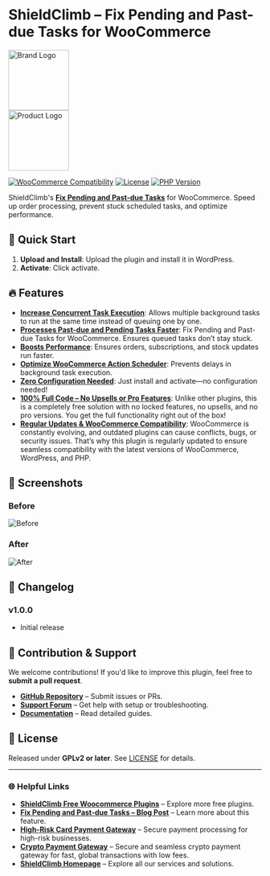 # ShieldClimb – Fix Pending and Past-due Tasks for WooCommerce

<p align="left">
  <img src="https://shieldclimb.com/wp-content/uploads/2025/03/ShieldClimb-logo-with-name-500x200-1.png" alt="Brand Logo" width="120"><br>
  <img src="https://shieldclimb.com/wp-content/uploads/2025/03/Fix-Pending-and-Past-Due-Tasks-for-WooCommerce.png" alt="Product Logo" width="120">
</p>

[![WooCommerce Compatibility](https://img.shields.io/badge/WooCommerce-5.8+-blue)](https://woocommerce.com/)
[![License](https://img.shields.io/badge/License-GPLv2%2B-blue)](https://www.gnu.org/licenses/old-licenses/gpl-2.0.html)
[![PHP Version](https://img.shields.io/badge/PHP-7.2+-blue)](https://www.php.net/)

ShieldClimb's **[Fix Pending and Past-due Tasks](https://shieldclimb.com/free-woocommerce-plugins/fix-pending-and-past-due-tasks/)** for WooCommerce. Speed up order processing, prevent stuck scheduled tasks, and optimize performance.

## 🚀 Quick Start

1. **Upload and Install**: Upload the plugin and install it in WordPress.
2. **Activate**: Click activate.

## 🔥 Features

- **[Increase Concurrent Task Execution](https://shieldclimb.com/free-woocommerce-plugins/fix-pending-and-past-due-tasks/)**: Allows multiple background tasks to run at the same time instead of queuing one by one.
- **[Processes Past-due and Pending Tasks Faster](https://shieldclimb.com/free-woocommerce-plugins/fix-pending-and-past-due-tasks/)**: Fix Pending and Past-due Tasks for WooCommerce. Ensures queued tasks don’t stay stuck.
- **[Boosts Performance](https://shieldclimb.com/free-woocommerce-plugins/fix-pending-and-past-due-tasks/)**: Ensures orders, subscriptions, and stock updates run faster.
- **[Optimize WooCommerce Action Scheduler](https://shieldclimb.com/free-woocommerce-plugins/fix-pending-and-past-due-tasks/)**: Prevents delays in background task execution.
- **[Zero Configuration Needed](https://shieldclimb.com/free-woocommerce-plugins/fix-pending-and-past-due-tasks/)**: Just install and activate—no configuration needed!
- **[100% Full Code – No Upsells or Pro Features](https://shieldclimb.com/free-woocommerce-plugins/fix-pending-and-past-due-tasks/)**: Unlike other plugins, this is a completely free solution with no locked features, no upsells, and no pro versions. You get the full functionality right out of the box!
- **[Regular Updates & WooCommerce Compatibility](https://shieldclimb.com/free-woocommerce-plugins/fix-pending-and-past-due-tasks/)**: WooCommerce is constantly evolving, and outdated plugins can cause conflicts, bugs, or security issues. That’s why this plugin is regularly updated to ensure seamless compatibility with the latest versions of WooCommerce, WordPress, and PHP.

## 📸 Screenshots

### Before
![Before](https://shieldclimb.com/wp-content/uploads/2025/03/screenshot-1-1.png)

### After
![After](https://shieldclimb.com/wp-content/uploads/2025/03/screenshot-2-1.png)

## 📜 Changelog

### v1.0.0
- Initial release

## 🤝 Contribution & Support

We welcome contributions! If you'd like to improve this plugin, feel free to **submit a pull request**.

- **[GitHub Repository](https://github.com/shieldclimb/fix-pending-and-past-due-tasks/)** – Submit issues or PRs.
- **[Support Forum](https://shieldclimb.com/contact-us/)** – Get help with setup or troubleshooting.
- **[Documentation](https://shieldclimb.com/free-woocommerce-plugins/fix-pending-and-past-due-tasks/)** – Read detailed guides.

## 📜 License

Released under **GPLv2 or later**. See [LICENSE](https://www.gnu.org/licenses/old-licenses/gpl-2.0.html) for details.

---
### 🌐 Helpful Links
- **[ShieldClimb Free Woocommerce Plugins](https://shieldclimb.com/free-woocommerce-plugins/)** – Explore more free plugins.
- **[Fix Pending and Past-due Tasks – Blog Post](https://shieldclimb.com/blog/fix-pending-and-past-due-tasks/)** – Learn more about this feature.
- **[High-Risk Card Payment Gateway](https://shieldclimb.com/high-risk-card-payment-gateway/)** – Secure payment processing for high-risk businesses.
- **[Crypto Payment Gateway](https://shieldclimb.com/crypto-payment-gateway/)** – Secure and seamless crypto payment gateway for fast, global transactions with low fees. 
- **[ShieldClimb Homepage](https://shieldclimb.com/)** – Explore all our services and solutions.